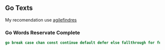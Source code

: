 ## Go Texts
 
 My recomendation use [agilefindres](https://agilefingers.com/custom-texts)


### Go Words Reservate Complete
```go
go break case chan const continue default defer else fallthrough for func go goto if import interface map package range return select struct switch type var
```
